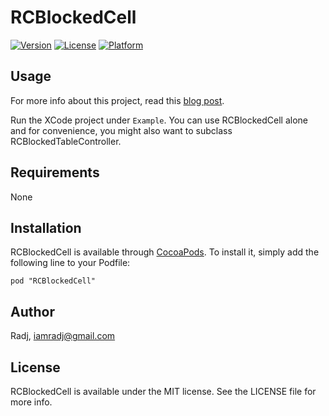 # RCBlockedCell

[![Version](https://img.shields.io/cocoapods/v/RCBlockedCell.svg?style=flat)](http://cocoadocs.org/docsets/RCBlockedCell)
[![License](https://img.shields.io/cocoapods/l/RCBlockedCell.svg?style=flat)](http://cocoadocs.org/docsets/RCBlockedCell)
[![Platform](https://img.shields.io/cocoapods/p/RCBlockedCell.svg?style=flat)](http://cocoadocs.org/docsets/RCBlockedCell)

## Usage

For more info about this project, read this [blog post](http://blog.radj.me/RCBlockedCell-putting-definition-action-together-using-blocks).

Run the XCode project under `Example`. You can use RCBlockedCell alone and for convenience, you might also want to subclass RCBlockedTableController.

## Requirements
None

## Installation

RCBlockedCell is available through [CocoaPods](http://cocoapods.org). To install
it, simply add the following line to your Podfile:

    pod "RCBlockedCell"

## Author

Radj, iamradj@gmail.com

## License

RCBlockedCell is available under the MIT license. See the LICENSE file for more info.

